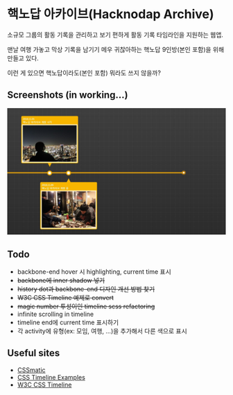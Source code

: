 # 핵노답 아카이브(Hacknodap Archive)

소규모 그룹의 활동 기록을 관리하고 보기 편하게 활동 기록 타임라인을 지원하는 웹앱.

맨날 여행 가놓고 막상 기록을 남기기 메우 귀찮아하는 핵노답 9인방(본인 포함)을 위해 만들고 있다.

이런 게 있으면 핵노답이라도(본인 포함) 뭐라도 쓰지 않을까?


## Screenshots (in working...)
![in_working](./in-working.jpg)


## Todo

* backbone-end hover 시 highlighting, current time 표시
* ~~backbone에 inner shadow 넣기~~
* ~~history dot과 backbone-end 디자인 개선 방법 찾기~~
* ~~W3C CSS Timeline 예제로 convert~~
* ~~magic number 투성이인 timeline scss refactoring~~
* infinite scrolling in timeline
* timeline end에 current time 표시하기
* 각 activity에 유형(ex: 모임, 여행, ...)을 추가해서 다른 색으로 표시


## Useful sites

* [CSSmatic](https://www.cssmatic.com/gradient-generator)
* [CSS Timeline Examples](https://freefrontend.com/css-timelines/)
* [W3C CSS Timeline](https://www.w3schools.com/howto/tryit.asp?filename=tryhow_css_timeline)

